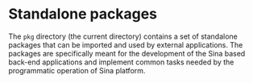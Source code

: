 # Standalone packages

The `pkg` directory (the current directory) contains a set of standalone packages that can be imported and used by external applications. The packages are specifically meant for the development of the Sina based back-end applications and implement common tasks needed by the programmatic operation of Sina platform.
